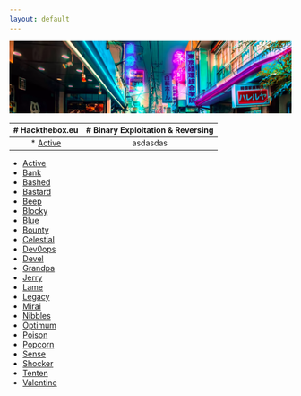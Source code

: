```yaml
---
layout: default
---
```


![banner](https://github.com/Bengman/bengman.github.io/blob/master/banner.png?raw=true)

| # Hackthebox.eu | # Binary Exploitation & Reversing |
| :-----------------------------: |:-------------:| 
| * [Active](./posts/active.html) | asdasdas 



*   [Active](./posts/active.html)
*   [Bank](./posts/bank.html)
*   [Bashed](./posts/bashed.html)
*   [Bastard](./posts/bastard.html)
*   [Beep](./posts/beep.html)
*   [Blocky](./posts/blocky.html)
*   [Blue](./posts/blue.html)
*   [Bounty](./posts/bounty.html)
*   [Celestial](./posts/celestial.html)
*   [Dev0ops](./posts/dev0ops.html)
*   [Devel](./posts/devel.html)
*   [Grandpa](./posts/grandpa.html)
*   [Jerry](./posts/jerry.html)
*   [Lame](./posts/lame.html)
*   [Legacy](./posts/legacy.html)
*   [Mirai](./posts/mirai.html)
*   [Nibbles](./posts/nibbles.html)
*   [Optimum](./posts/optimum.html)
*   [Poison](./posts/poison.html)
*   [Popcorn](./posts/popcorn.html)
*   [Sense](./posts/sense.html)
*   [Shocker](./posts/shocker.html)
*   [Tenten](./posts/tenten.html)
*   [Valentine](./posts/valentine.html)
